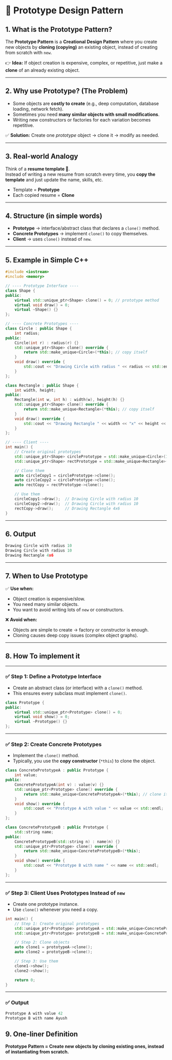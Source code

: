 # 🔹 Prototype Design Pattern

## 1. What is the Prototype Pattern?

The **Prototype Pattern** is a **Creational Design Pattern** where you create new objects by **cloning (copying)** an existing object, instead of creating from scratch with `new`.

👉 **Idea:** If object creation is expensive, complex, or repetitive, just make a **clone** of an already existing object.

---

## 2. Why use Prototype? (The Problem)

- Some objects are **costly to create** (e.g., deep computation, database loading, network fetch).  
- Sometimes you need **many similar objects with small modifications**.  
- Writing new constructors or factories for each variation becomes repetitive.  

✅ **Solution:** Create one *prototype* object → clone it → modify as needed.  

---

## 3. Real-world Analogy

Think of a **resume template 📄**.  
Instead of writing a new resume from scratch every time, you **copy the template** and just update the name, skills, etc.  

- Template = **Prototype**  
- Each copied resume = **Clone**  

---

## 4. Structure (in simple words)

- **Prototype** → interface/abstract class that declares a `clone()` method.  
- **Concrete Prototypes** → implement `clone()` to copy themselves.  
- **Client** → uses `clone()` instead of `new`.  

---

## 5. Example in Simple C++

```cpp
#include <iostream>
#include <memory>

// ---- Prototype Interface ----
class Shape {
public:
    virtual std::unique_ptr<Shape> clone() = 0; // prototype method
    virtual void draw() = 0;
    virtual ~Shape() {}
};

// ---- Concrete Prototypes ----
class Circle : public Shape {
    int radius;
public:
    Circle(int r) : radius(r) {}
    std::unique_ptr<Shape> clone() override {
        return std::make_unique<Circle>(*this); // copy itself
    }
    void draw() override {
        std::cout << "Drawing Circle with radius " << radius << std::endl;
    }
};

class Rectangle : public Shape {
    int width, height;
public:
    Rectangle(int w, int h) : width(w), height(h) {}
    std::unique_ptr<Shape> clone() override {
        return std::make_unique<Rectangle>(*this); // copy itself
    }
    void draw() override {
        std::cout << "Drawing Rectangle " << width << "x" << height << std::endl;
    }
};

// ---- Client ----
int main() {
    // Create original prototypes
    std::unique_ptr<Shape> circlePrototype = std::make_unique<Circle>(10);
    std::unique_ptr<Shape> rectPrototype = std::make_unique<Rectangle>(4, 6);

    // Clone them
    auto circleCopy1 = circlePrototype->clone();
    auto circleCopy2 = circlePrototype->clone();
    auto rectCopy = rectPrototype->clone();

    // Use them
    circleCopy1->draw();  // Drawing Circle with radius 10
    circleCopy2->draw();  // Drawing Circle with radius 10
    rectCopy->draw();     // Drawing Rectangle 4x6
}

```

---

## 6. Output
```cpp
Drawing Circle with radius 10
Drawing Circle with radius 10
Drawing Rectangle 4x6
```

---

## 7. When to Use Prototype

✅ **Use when:**  
- Object creation is expensive/slow.  
- You need many similar objects.  
- You want to avoid writing lots of `new` or constructors.  

❌ **Avoid when:**  
- Objects are simple to create → factory or constructor is enough.  
- Cloning causes deep copy issues (complex object graphs).  

---

## 8. How To implement it
---

### ✅ Step 1: Define a Prototype Interface

- Create an abstract class (or interface) with a `clone()` method.  
- This ensures every subclass must implement `clone()`.
```cpp
class Prototype {
public:
    virtual std::unique_ptr<Prototype> clone() = 0;
    virtual void show() = 0;
    virtual ~Prototype() {}
};
```

---

### ✅ Step 2: Create Concrete Prototypes

- Implement the `clone()` method.  
- Typically, you use the **copy constructor** (`*this`) to clone the object.  

```cpp
class ConcretePrototypeA : public Prototype {
    int value;
public:
    ConcretePrototypeA(int v) : value(v) {}
    std::unique_ptr<Prototype> clone() override {
        return std::make_unique<ConcretePrototypeA>(*this); // clone itself
    }
    void show() override {
        std::cout << "Prototype A with value " << value << std::endl;
    }
};

class ConcretePrototypeB : public Prototype {
    std::string name;
public:
    ConcretePrototypeB(std::string n) : name(n) {}
    std::unique_ptr<Prototype> clone() override {
        return std::make_unique<ConcretePrototypeB>(*this);
    }
    void show() override {
        std::cout << "Prototype B with name " << name << std::endl;
    }
};
```

---

### ✅ Step 3: Client Uses Prototypes Instead of `new`

- Create one prototype instance.  
- Use `clone()` whenever you need a copy.  
```cpp
int main() {
    // Step 1: Create original prototypes
    std::unique_ptr<Prototype> prototypeA = std::make_unique<ConcretePrototypeA>(42);
    std::unique_ptr<Prototype> prototypeB = std::make_unique<ConcretePrototypeB>("Ayush");

    // Step 2: Clone objects
    auto clone1 = prototypeA->clone();
    auto clone2 = prototypeB->clone();

    // Step 3: Use them
    clone1->show();
    clone2->show();

    return 0;
}
```

---

### ✅ Output
```cpp
Prototype A with value 42
Prototype B with name Ayush
```



## 9. One-liner Definition

**Prototype Pattern = Create new objects by cloning existing ones, instead of instantiating from scratch.**
